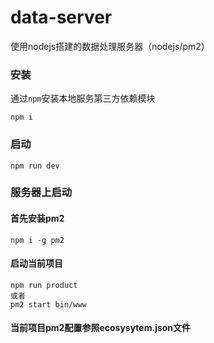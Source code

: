 # data-server
使用nodejs搭建的数据处理服务器（nodejs/pm2）
### 安装
通过`npm`安装本地服务第三方依赖模块
```
npm i
```
### 启动
```
npm run dev
```
### 服务器上启动
#### 首先安装pm2
```
npm i -g pm2
```
#### 启动当前项目
```
npm run product
或者
pm2 start bin/www
```
#### 当前项目pm2配置参照ecosysytem.json文件

